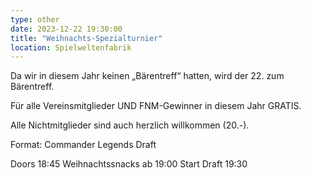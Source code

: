 ```yaml
---
type: other
date: 2023-12-22 19:30:00
title: "Weihnachts-Spezialturnier"
location: Spielweltenfabrik
---
```

Da wir in diesem Jahr keinen „Bärentreff“ hatten, wird der 22. zum Bärentreff.

Für alle Vereinsmitglieder UND FNM-Gewinner in diesem Jahr GRATIS.

Alle Nichtmitglieder sind auch herzlich willkommen (20.-).

Format: Commander Legends Draft

Doors 18:45
Weihnachtssnacks ab 19:00
Start Draft 19:30
